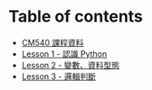 # Table of contents

* [CM540 課程資料](README.md)
* [Lesson 1 - 認識 Python](Lesson\_1.md)
* [Lesson 2 - 變數、資料型態](Lesson\_2.md)
* [Lesson 3 - 邏輯判斷](Lesson\_3.md)
